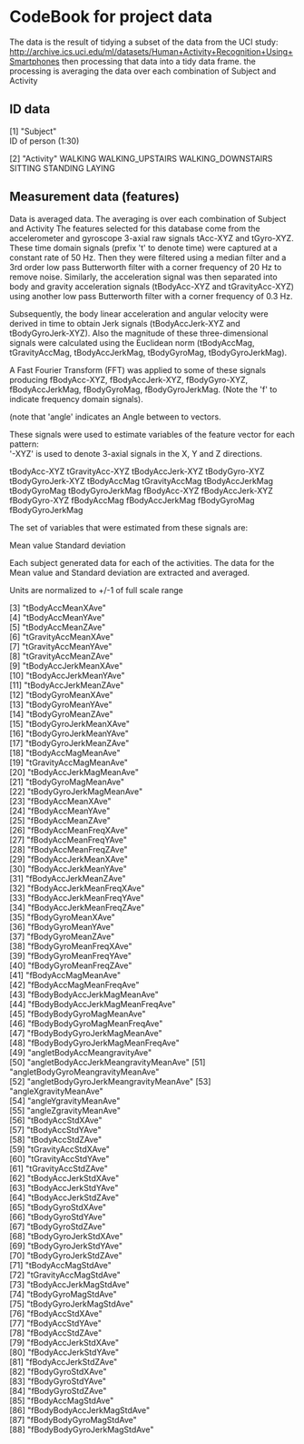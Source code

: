 # CodeBook for project data
The data is the result of tidying a subset of the data from the UCI study:
http://archive.ics.uci.edu/ml/datasets/Human+Activity+Recognition+Using+Smartphones
then processing that data into a tidy data frame.  the processing is averaging the data over each combination of Subject and Activity

## ID data
 [1] "Subject"                             
 		ID of person (1:30)
 
 [2] "Activity" 
 		WALKING
		WALKING_UPSTAIRS
		WALKING_DOWNSTAIRS
		SITTING
		STANDING
		LAYING 
## Measurement data (features)
Data is averaged data.  The averaging is over each combination of Subject and Activity
The features selected for this database come from the accelerometer and gyroscope 3-axial raw signals tAcc-XYZ and tGyro-XYZ. These time domain signals (prefix 't' to denote time) were captured at a constant rate of 50 Hz. Then they were filtered using a median filter and a 3rd order low pass Butterworth filter with a corner frequency of 20 Hz to remove noise. Similarly, the acceleration signal was then separated into body and gravity acceleration signals (tBodyAcc-XYZ and tGravityAcc-XYZ) using another low pass Butterworth filter with a corner frequency of 0.3 Hz. 

Subsequently, the body linear acceleration and angular velocity were derived in time to obtain Jerk signals (tBodyAccJerk-XYZ and tBodyGyroJerk-XYZ). Also the magnitude of these three-dimensional signals were calculated using the Euclidean norm (tBodyAccMag, tGravityAccMag, tBodyAccJerkMag, tBodyGyroMag, tBodyGyroJerkMag). 

A Fast Fourier Transform (FFT) was applied to some of these signals producing fBodyAcc-XYZ, fBodyAccJerk-XYZ, fBodyGyro-XYZ, fBodyAccJerkMag, fBodyGyroMag, fBodyGyroJerkMag. (Note the 'f' to indicate frequency domain signals). 

(note that 'angle' indicates an Angle between to vectors.

These signals were used to estimate variables of the feature vector for each pattern:  
'-XYZ' is used to denote 3-axial signals in the X, Y and Z directions.

tBodyAcc-XYZ
tGravityAcc-XYZ
tBodyAccJerk-XYZ
tBodyGyro-XYZ
tBodyGyroJerk-XYZ
tBodyAccMag
tGravityAccMag
tBodyAccJerkMag
tBodyGyroMag
tBodyGyroJerkMag
fBodyAcc-XYZ
fBodyAccJerk-XYZ
fBodyGyro-XYZ
fBodyAccMag
fBodyAccJerkMag
fBodyGyroMag
fBodyGyroJerkMag

The set of variables that were estimated from these signals are: 

Mean value
Standard deviation

Each subject generated data for each of the activities.  The data for the Mean value and Standard deviation are extracted and averaged.

Units are normalized to +/-1 of full scale range
		                          
 [3] "tBodyAccMeanXAve"                    
 [4] "tBodyAccMeanYAve"                    
 [5] "tBodyAccMeanZAve"                    
 [6] "tGravityAccMeanXAve"                 
 [7] "tGravityAccMeanYAve"                 
 [8] "tGravityAccMeanZAve"                 
 [9] "tBodyAccJerkMeanXAve"                
[10] "tBodyAccJerkMeanYAve"                
[11] "tBodyAccJerkMeanZAve"                
[12] "tBodyGyroMeanXAve"                   
[13] "tBodyGyroMeanYAve"                   
[14] "tBodyGyroMeanZAve"                   
[15] "tBodyGyroJerkMeanXAve"               
[16] "tBodyGyroJerkMeanYAve"               
[17] "tBodyGyroJerkMeanZAve"               
[18] "tBodyAccMagMeanAve"                  
[19] "tGravityAccMagMeanAve"               
[20] "tBodyAccJerkMagMeanAve"              
[21] "tBodyGyroMagMeanAve"                 
[22] "tBodyGyroJerkMagMeanAve"             
[23] "fBodyAccMeanXAve"                    
[24] "fBodyAccMeanYAve"                    
[25] "fBodyAccMeanZAve"                    
[26] "fBodyAccMeanFreqXAve"                
[27] "fBodyAccMeanFreqYAve"                
[28] "fBodyAccMeanFreqZAve"                
[29] "fBodyAccJerkMeanXAve"                
[30] "fBodyAccJerkMeanYAve"                
[31] "fBodyAccJerkMeanZAve"                
[32] "fBodyAccJerkMeanFreqXAve"            
[33] "fBodyAccJerkMeanFreqYAve"            
[34] "fBodyAccJerkMeanFreqZAve"            
[35] "fBodyGyroMeanXAve"                   
[36] "fBodyGyroMeanYAve"                   
[37] "fBodyGyroMeanZAve"                   
[38] "fBodyGyroMeanFreqXAve"               
[39] "fBodyGyroMeanFreqYAve"               
[40] "fBodyGyroMeanFreqZAve"               
[41] "fBodyAccMagMeanAve"                  
[42] "fBodyAccMagMeanFreqAve"              
[43] "fBodyBodyAccJerkMagMeanAve"          
[44] "fBodyBodyAccJerkMagMeanFreqAve"      
[45] "fBodyBodyGyroMagMeanAve"             
[46] "fBodyBodyGyroMagMeanFreqAve"         
[47] "fBodyBodyGyroJerkMagMeanAve"         
[48] "fBodyBodyGyroJerkMagMeanFreqAve"     
[49] "angletBodyAccMeangravityAve"         
[50] "angletBodyAccJerkMeangravityMeanAve" 
[51] "angletBodyGyroMeangravityMeanAve"    
[52] "angletBodyGyroJerkMeangravityMeanAve"
[53] "angleXgravityMeanAve"                
[54] "angleYgravityMeanAve"                
[55] "angleZgravityMeanAve"                
[56] "tBodyAccStdXAve"                     
[57] "tBodyAccStdYAve"                     
[58] "tBodyAccStdZAve"                     
[59] "tGravityAccStdXAve"                  
[60] "tGravityAccStdYAve"                  
[61] "tGravityAccStdZAve"                  
[62] "tBodyAccJerkStdXAve"                 
[63] "tBodyAccJerkStdYAve"                 
[64] "tBodyAccJerkStdZAve"                 
[65] "tBodyGyroStdXAve"                    
[66] "tBodyGyroStdYAve"                    
[67] "tBodyGyroStdZAve"                    
[68] "tBodyGyroJerkStdXAve"                
[69] "tBodyGyroJerkStdYAve"                
[70] "tBodyGyroJerkStdZAve"                
[71] "tBodyAccMagStdAve"                   
[72] "tGravityAccMagStdAve"                
[73] "tBodyAccJerkMagStdAve"               
[74] "tBodyGyroMagStdAve"                  
[75] "tBodyGyroJerkMagStdAve"              
[76] "fBodyAccStdXAve"                     
[77] "fBodyAccStdYAve"                     
[78] "fBodyAccStdZAve"                     
[79] "fBodyAccJerkStdXAve"                 
[80] "fBodyAccJerkStdYAve"                 
[81] "fBodyAccJerkStdZAve"                 
[82] "fBodyGyroStdXAve"                    
[83] "fBodyGyroStdYAve"                    
[84] "fBodyGyroStdZAve"                    
[85] "fBodyAccMagStdAve"                   
[86] "fBodyBodyAccJerkMagStdAve"           
[87] "fBodyBodyGyroMagStdAve"              
[88] "fBodyBodyGyroJerkMagStdAve" 
